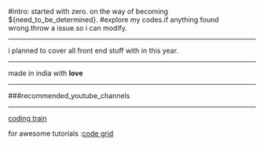 #intro:
started with zero.
on the way of becoming ${need_to_be_determined}.
#explore my codes.if anything found wrong.throw a issue.so i can modify.

<hr/>
i planned to cover all front end stuff with in this year.
<hr/>
made in india with <strong>love</strong>
<hr/>
###recommended_youtube_channels
<hr/>
<a href="https://www.youtube.com/channel/UCvjgXvBlbQiydffZU7m1_aw">coding train</a>
<p>for awesome tutorials :<a href="https://www.youtube.com/channel/UC7pVho4O31FyfQsZdXWejEw">code grid</a></p>
